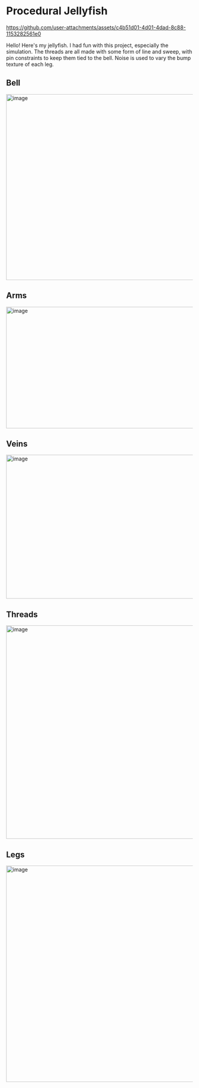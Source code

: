 # Procedural Jellyfish

https://github.com/user-attachments/assets/c4b51d01-4d01-4dad-8c88-1153282561e0

Hello! Here's my jellyfish. I had fun with this project, especially the simulation. The threads are all made with some form of line and sweep, with pin constraints to keep them tied to the bell. 
Noise is used to vary the bump texture of each leg. 


## Bell
<img width="767" height="500" alt="image" src="https://github.com/user-attachments/assets/bca04f1e-ae45-41e5-9417-9db5fd972a15" />

## Arms

<img width="523" height="327" alt="image" src="https://github.com/user-attachments/assets/92f331c4-0370-4a27-b25a-437b66e07058" />

## Veins 

<img width="660" height="387" alt="image" src="https://github.com/user-attachments/assets/f8497cf7-8402-44f0-ab59-6993da65f031" />

## Threads

<img width="665" height="574" alt="image" src="https://github.com/user-attachments/assets/25692d28-c271-4faf-a436-a934b35d2fe3" />

## Legs

<img width="797" height="582" alt="image" src="https://github.com/user-attachments/assets/eae0ff40-d93a-4659-bd4f-ee241b9e6f1c" />
